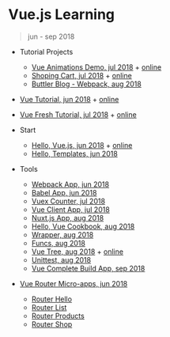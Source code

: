 # Vue.js Learning

> jun - sep 2018

+ Tutorial Projects
    - [Vue Animations Demo, jul 2018](fresh/anim1/) + [online](https://ripssr.github.io/vue_text_anim1/)
    - [Shoping Cart, jul 2018](fresh/shoping_cart/) + [online](https://ripssr.github.io/shoping_cart/)
    - [Buttler Blog - Webpack, aug 2018](cookbook/buttlerblogwebpack/)

+ [Vue Tutorial, jun 2018](vue_tutorial/) + [online](https://ripssr.github.io/vue_tutorial/)

+ [Vue Fresh Tutorial, jul 2018](fresh_vue_tutorial/) + [online](https://ripssr.github.io/fresh_vue/)

+ Start
    - [Hello, Vue.js, jun 2018](hello_apps/hello_vue/) + [online](https://ripssr.github.io/hello_vue/)
    - [Hello, Templates, jun 2018](hello_apps/templates/)
+ Tools
    - [Webpack App, jun 2018](hello_apps/webpack_hello/)
    - [Babel App, jun 2018](hello_apps/babelapp/)
    - [Vuex Counter, jul 2018](hello_apps/vuex_counter/)
    - [Vue Client App, jul 2018](hello_apps/vuecli_hello/)
    - [Nuxt.js App, aug 2018](hello_apps/nuxt_hello/)
    - [Hello, Vue Cookbook, aug 2018](cookbook/app1/)
    - [Wrapper, aug 2018](examples/wrapper)
    - [Funcs, aug 2018](examples/funcs)
    - [Vue Tree, aug 2018](examples/tree) + [online](https://ripssr.github.io/vue_tree/)
    - [Unittest, aug 2018](cookbook/unittest/)
    - [Vue Complete Build App, sep 2018](hello_apps/vuecomplete_hello/)

+ [Vue Router Micro-apps, jun 2018](hello_apps/routerapps/)
    - [Router Hello](hello_apps/routerapps/router_hello)
    - [Router List](hello_apps/routerapps/router_list)
    - [Router Products](hello_apps/routerapps/router_products)
    - [Router Shop](hello_apps/routerapps/router_shop)

